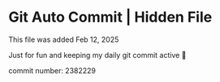 # Git Auto Commit | Hidden File

This file was added Feb 12, 2025

Just for fun and keeping my daily git commit active 🤪

commit number: 2382229
